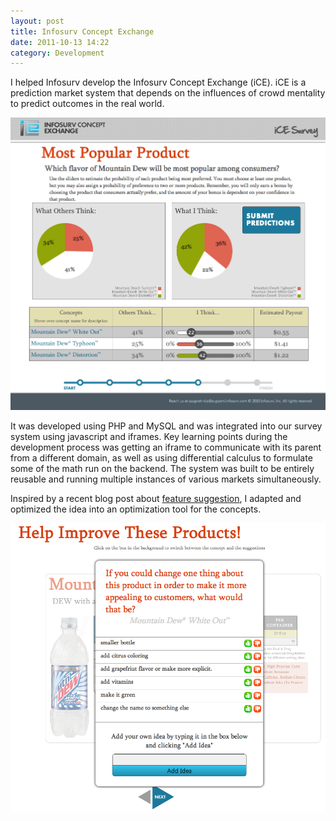 ```yaml
---
layout: post
title: Infosurv Concept Exchange
date: 2011-10-13 14:22
category: Development
---
```


I helped Infosurv develop the Infosurv Concept Exchange (iCE). iCE is a prediction market system that depends on the influences of crowd mentality to predict outcomes in the real world.

![Market](/imgs/ice-market.png)

It was developed using PHP and MySQL and was integrated into our survey system using javascript and iframes. Key learning points during the development process was getting an iframe to communicate with its parent from a different domain, as well as using differential calculus to formulate some of the math run on the backend. The system was built to be entirely reusable and running multiple instances of various markets simultaneously.

Inspired by a recent blog post about [feature suggestion](http://tutorialzine.com/2010/08/ajax-suggest-vote-jquery-php-mysql/), I adapted and optimized the idea into an optimization tool for the concepts.

![Optimization](/imgs/ice-optimization.png)

